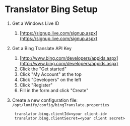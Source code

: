 # Translator Bing Setup

1. Get a  Windows Live ID
   1. [https://signup.live.com/signup.aspx](https://signup.live.com/signup.aspx)

1. Get a Bing Translate API Key
    
    1. [http://www.bing.com/developers/appids.aspx](http://www.bing.com/developers/appids.aspx)
    1. Click the "Get started"
    1. Click "My Account" at the top
    1. Click "Developers" on the left
    1. Click "Register"
    1. Fill in the form and click "Create"

1. Create a new configuration file: `/opt/lumify/config/bingTranslate.properties`

        translator.bing.clientId=<your client-id>
        translator.bing.clientSecret=<your client secret>
